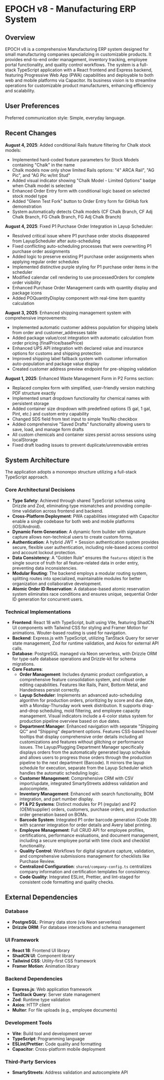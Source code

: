 # EPOCH v8 - Manufacturing ERP System

## Overview
EPOCH v8 is a comprehensive Manufacturing ERP system designed for small manufacturing companies specializing in customizable products. It provides end-to-end order management, inventory tracking, employee portal functionality, and quality control workflows. The system is a full-stack TypeScript application with a React frontend and Express backend, featuring Progressive Web App (PWA) capabilities and deployable to both web and mobile platforms via Capacitor. Its business vision is to streamline operations for customizable product manufacturers, enhancing efficiency and scalability.

## User Preferences
Preferred communication style: Simple, everyday language.

## Recent Changes
**August 4, 2025**: Added conditional Rails feature filtering for Chalk stock models:
- Implemented hard-coded feature parameters for Stock Models containing "Chalk" in the name
- Chalk models now only show limited Rails options: "4" ARCA Rail", "AG Pic", and "AG Pic w/Int Stud"
- Added visual indicator showing "Chalk Model - Limited Options" badge when Chalk model is selected  
- Enhanced Order Entry form with conditional logic based on selected stock model type
- Added "Glenn Test Fork" button to Order Entry form for GitHub fork demonstration
- System automatically detects Chalk models (CF Chalk Branch, CF Adj Chalk Branch, FG Chalk Branch, FG Adj Chalk Branch)

**August 4, 2025**: Fixed P1 Purchase Order Integration in Layup Scheduler:
- Resolved critical issue where P1 purchase order stocks disappeared from LayupScheduler after auto-scheduling
- Fixed conflicting auto-scheduling processes that were overwriting P1 purchase order assignments
- Added logic to preserve existing P1 purchase order assignments when applying regular order schedules
- Implemented distinctive purple styling for P1 purchase order items in the scheduler
- Modified calendar cell rendering to use processedOrders for complete order visibility
- Enhanced Purchase Order Management cards with quantity display and package icons
- Added POQuantityDisplay component with real-time item quantity calculation

**August 3, 2025**: Enhanced shipping management system with comprehensive improvements:
- Implemented automatic customer address population for shipping labels from order and customer_addresses table
- Added package value/cost integration with automatic calculation from order pricing (finalPrice/basePrice)
- Enhanced UPS API integration with declared value and insurance options for customs and shipping protection
- Improved shipping label fallback system with customer information auto-population and package value display
- Created customer address preview endpoint for pre-shipping validation

**August 1, 2025**: Enhanced Waste Management Form in P2 Forms section:
- Replaced complex form with simplified, user-friendly version matching PDF structure exactly
- Implemented smart dropdown functionality for chemical names with persistent storage
- Added container size dropdown with predefined options (5 gal, 1 gal, Pint, etc.) and custom entry capability  
- Changed SDS field from text input to simple Yes/No checkbox
- Added comprehensive "Saved Drafts" functionality allowing users to save, load, and manage form drafts
- All custom chemicals and container sizes persist across sessions using localStorage
- Fixed draft loading issues to prevent duplicate/unremovable entries

## System Architecture
The application adopts a monorepo structure utilizing a full-stack TypeScript approach.

### Core Architectural Decisions
-   **Type Safety**: Achieved through shared TypeScript schemas using Drizzle and Zod, eliminating type mismatches and providing compile-time validation across frontend and backend.
-   **Cross-Platform Deployment**: PWA capabilities integrated with Capacitor enable a single codebase for both web and mobile platforms (iOS/Android).
-   **Dynamic Form Generation**: A dynamic form builder with signature capture allows non-technical users to create custom forms.
-   **Authentication**: A hybrid JWT + Session authentication system provides secure, flexible user authentication, including role-based access control and account lockout protection.
-   **Data Consistency**: A "Golden Rule" ensures the `features` object is the single source of truth for all feature-related data in order entry, preventing data inconsistencies.
-   **Modular Routing**: The backend employs a modular routing system, splitting routes into specialized, maintainable modules for better organization and collaborative development.
-   **Atomic Order ID Reservation**: A database-based atomic reservation system eliminates race conditions and ensures unique, sequential Order ID generation for concurrent users.

### Technical Implementations
-   **Frontend**: React 18 with TypeScript, built using Vite, featuring ShadCN UI components with Tailwind CSS for styling and Framer Motion for animations. Wouter-based routing is used for navigation.
-   **Backend**: Express.js with TypeScript, utilizing TanStack Query for server state management, Zod for runtime validation, and Axios for external API calls.
-   **Database**: PostgreSQL managed via Neon serverless, with Drizzle ORM for type-safe database operations and Drizzle-kit for schema migrations.
-   **Core Features**:
    -   **Order Management**: Includes dynamic product configuration, a comprehensive feature consolidation system, and robust order editing capabilities. Features like Rails, Paint, Bottom Metal, and Handedness persist correctly.
    -   **Layup Scheduler**: Implements an advanced auto-scheduling algorithm for production orders, prioritizing by score and due date, with a Monday-Thursday work week distribution. It supports drag-and-drop scheduling, mold filtering, and employee capacity management. Visual indicators include a 4-color status system for production pipeline overview based on due dates.
    -   **Department Manager**: Enhanced navigation with separate "Shipping QC" and "Shipping" department options. Features CSS-based hover tooltips that display comprehensive order details including all customizations and features without glitching or performance issues. The Layup/Plugging Department Manager specifically displays orders from the automatically generated layup schedule and allows users to progress those orders through the production pipeline to the next department (Barcode). It mirrors the layup schedule for execution, separate from the Layup Scheduler which handles the automatic scheduling logic.
    -   **Customer Management**: Comprehensive CRM with CSV import/update, integrated SmartyStreets address validation and autocomplete.
    -   **Inventory Management**: Enhanced with search functionality, BOM integration, and part number display.
    -   **P1 & P2 Systems**: Distinct modules for P1 (regular) and P2 (OEM/supplier) orders, customers, purchase orders, and production order generation based on BOMs.
    -   **Barcode System**: Integrated P1 order barcode generation (Code 39) with scanner integration for order details and Avery label printing.
    -   **Employee Management**: Full CRUD API for employee profiles, certifications, performance evaluations, and document management, including a secure employee portal with time clock and checklist functionality.
    -   **Quality Control**: Workflows for digital signature capture, validation, and comprehensive submissions management for checklists like Purchase Review.
    -   **Centralized Configuration**: `shared/company-config.ts` centralizes company information and certification templates for consistency.
    -   **Code Quality**: Integrated ESLint, Prettier, and lint-staged for consistent code formatting and quality checks.

## External Dependencies

### Database
-   **PostgreSQL**: Primary data store (via Neon serverless)
-   **Drizzle ORM**: For database interactions and schema management

### UI Framework
-   **React 18**: Frontend UI library
-   **ShadCN UI**: Component library
-   **Tailwind CSS**: Utility-first CSS framework
-   **Framer Motion**: Animation library

### Backend Dependencies
-   **Express.js**: Web application framework
-   **TanStack Query**: Server state management
-   **Zod**: Runtime type validation
-   **Axios**: HTTP client
-   **Multer**: For file uploads (e.g., employee documents)

### Development Tools
-   **Vite**: Build tool and development server
-   **TypeScript**: Programming language
-   **ESLint/Prettier**: Code quality and formatting
-   **Capacitor**: Cross-platform mobile deployment

### Third-Party Services
-   **SmartyStreets**: Address validation and autocomplete API
